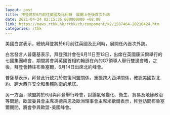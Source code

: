 ```yaml
---
layout: post
title: 拜登將於6月前往英國及比利時　展開上任後首次外訪
date: 2021-04-24 02:15:36.000000000 +08:00
link: https://news.rthk.hk/rthk/ch/component/k2/1587464-20210424.htm
categories: rthk
---
```


美國白宮表示，總統拜登將於6月前往英國及比利時，展開任內首次外訪。

白宮發言人普薩基表示，拜登預計會在6月11日至13日，出席在英國康沃爾舉行的七國集團峰會，期間將會與英國首相約翰遜在內的G7領導人舉行雙邊會晤，之後，拜登會轉往布魯塞爾，6月14日出席北約峰會。

普薩基表示，拜登此行致力於恢復同盟關係，重振跨大西洋關係，確認美國對北約、跨大西洋安全和集體防衛的承諾。

另一方面，歐盟將於6月與拜登舉行峰會，討論氣候變化、衛生、貿易及地緣政治等問題，歐盟委員會主席馮德萊恩及歐洲理事會主席米歇爾表示，拜登訪問布魯塞爾期間，將會參與歐盟-美國峰會。
